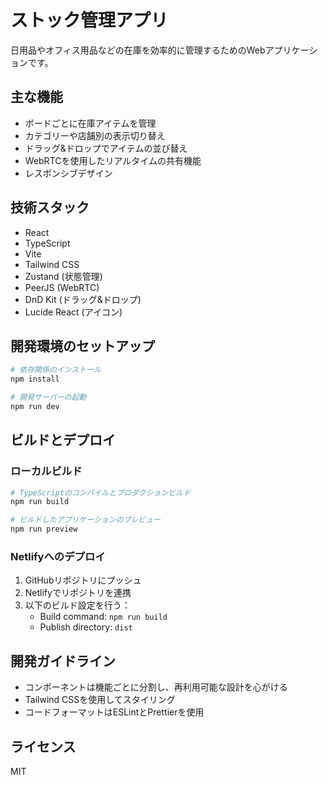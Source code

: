 # ストック管理アプリ

日用品やオフィス用品などの在庫を効率的に管理するためのWebアプリケーションです。

## 主な機能

- ボードごとに在庫アイテムを管理
- カテゴリーや店舗別の表示切り替え
- ドラッグ&ドロップでアイテムの並び替え
- WebRTCを使用したリアルタイムの共有機能
- レスポンシブデザイン

## 技術スタック

- React
- TypeScript
- Vite
- Tailwind CSS
- Zustand (状態管理)
- PeerJS (WebRTC)
- DnD Kit (ドラッグ&ドロップ)
- Lucide React (アイコン)

## 開発環境のセットアップ

```bash
# 依存関係のインストール
npm install

# 開発サーバーの起動
npm run dev
```

## ビルドとデプロイ

### ローカルビルド

```bash
# TypeScriptのコンパイルとプロダクションビルド
npm run build

# ビルドしたアプリケーションのプレビュー
npm run preview
```

### Netlifyへのデプロイ

1. GitHubリポジトリにプッシュ
2. Netlifyでリポジトリを連携
3. 以下のビルド設定を行う：
   - Build command: `npm run build`
   - Publish directory: `dist`

## 開発ガイドライン

- コンポーネントは機能ごとに分割し、再利用可能な設計を心がける
- Tailwind CSSを使用してスタイリング
- コードフォーマットはESLintとPrettierを使用

## ライセンス

MIT